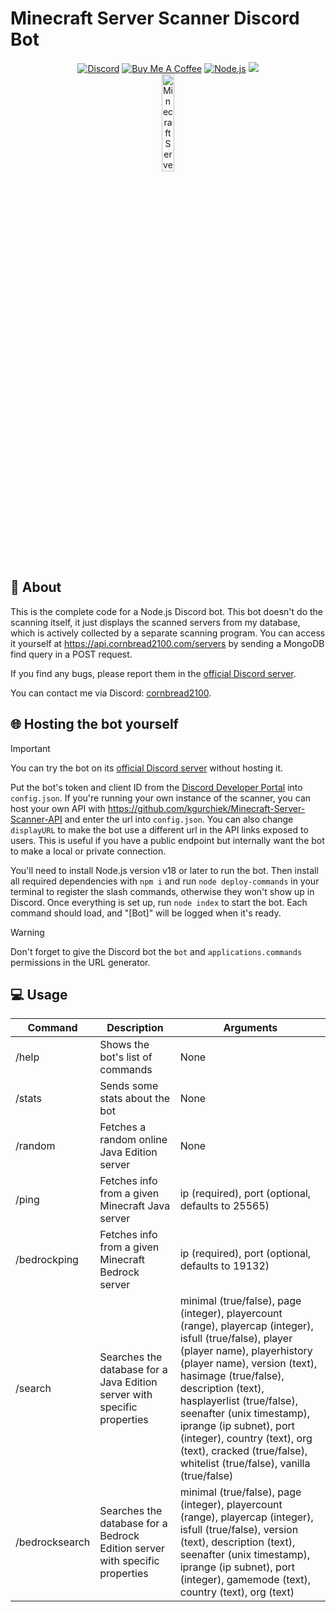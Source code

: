 # Minecraft Server Scanner Discord Bot

<div align="center">
    <a href="https://discord.gg/Uy9m5TP5na"><img src="https://img.shields.io/badge/Discord-7289DA?style=for-the-badge&logo=discord&logoColor=white" alt="Discord"/></a>
    <a href="https://www.buymeacoffee.com/cornbread2100"><img src="https://img.shields.io/badge/Buy_Me_A_Coffee-FFDD00?style=for-the-badge&logo=buy-me-a-coffee&logoColor=black" alt="Buy Me A Coffee"/></a>
    <a href="https://nodejs.org/en"><img src="https://img.shields.io/badge/Node.js-43853D?logo=node.js&logoColor=white&style=for-the-badge" alt="Node.js"/></a>
    <a href="https://github.com/kgurchiek/Minecraft-Server-Scanner-Discord-Bot"><img src="https://img.shields.io/github/last-commit/kgurchiek/Minecraft-Server-Scanner-Discord-Bot?style=for-the-badge&logo=github&logoColor=white&logoWidth=20"/></a>
    <br>
    <img src="https://raw.githubusercontent.com/kgurchiek/Minecraft-Server-Scanner-Discord-Bot/main/Icon.PNG" alt="Minecraft Server Scanner Logo" width="20%"/>
</div>

## 📝 About

This is the complete code for a Node.js Discord bot. This bot doesn't do the scanning itself, it just displays the scanned servers from my database, which is actively collected by a separate scanning program. You can access it yourself at <https://api.cornbread2100.com/servers> by sending a MongoDB find query in a POST request.

If you find any bugs, please report them in the [official Discord server](https://discord.gg/TSWcF2m67m).

You can contact me via Discord: [cornbread2100](https://discord.com/users/720658048611516559).

## 🌐 Hosting the bot yourself

> [!IMPORTANT]
> You can try the bot on its [official Discord server](https://discord.gg/TSWcF2m67m) without hosting it.

Put the bot's token and client ID from the [Discord Developer Portal](https://discord.com/developers) into `config.json`. If you're running your own instance of the scanner, you can host your own API with https://github.com/kgurchiek/Minecraft-Server-Scanner-API and enter the url into `config.json`. You can also change `displayURL` to make the bot use a different url in the API links exposed to users. This is useful if you have a public endpoint but internally want the bot to make a local or private connection. 

You'll need to install Node.js version v18 or later to run the bot. Then install all required dependencies with `npm i` and run `node deploy-commands` in your terminal to register the slash commands, otherwise they won't show up in Discord. Once everything is set up, run `node index` to start the bot. Each command should load, and "\[Bot\]" will be logged when it's ready.

> [!WARNING]
> Don't forget to give the Discord bot the `bot` and `applications.commands` permissions in the URL generator.

## 💻 Usage

| Command | Description | Arguments |
| --- | --- | --- |
| /help | Shows the bot's list of commands | None |
| /stats | Sends some stats about the bot | None |
| /random | Fetches a random online Java Edition server | None |
| /ping | Fetches info from a given Minecraft Java server | ip (required), port (optional, defaults to 25565) |
| /bedrockping | Fetches info from a given Minecraft Bedrock server | ip (required), port (optional, defaults to 19132) |
| /search | Searches the database for a Java Edition server with specific properties | minimal (true/false), page (integer), playercount (range), playercap (integer), isfull (true/false), player (player name), playerhistory (player name), version (text), hasimage (true/false), description (text), hasplayerlist (true/false), seenafter (unix timestamp), iprange (ip subnet), port (integer), country (text), org (text), cracked (true/false), whitelist (true/false), vanilla (true/false) |
| /bedrocksearch | Searches the database for a Bedrock Edition server with specific properties | minimal (true/false), page (integer), playercount (range), playercap (integer), isfull (true/false),  version (text), description (text), seenafter (unix timestamp), iprange (ip subnet), port (integer), gamemode (text), country (text), org (text) |
